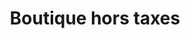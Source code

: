 ---
title: "Boutique hors taxes"
url: /saint-bernard-de-lacolle/boutique-hors-taxes/
shop: Allgemein
---